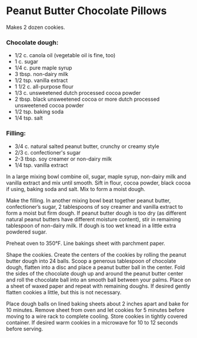# Peanut Butter Chocolate Pillows

Makes 2 dozen cookies.

### Chocolate dough:

- 1/2 c. canola oil (vegetable oil is fine, too)
- 1 c. sugar
- 1/4 c. pure maple syrup
- 3 tbsp. non-dairy milk
- 1/2 tsp. vanilla extract
- 1 1/2 c. all-purpose flour
- 1/3 c. unsweetened dutch processed cocoa powder
- 2 tbsp. black unsweetened cocoa or more dutch processed unsweetened cocoa
  powder
- 1/2 tsp. baking soda
- 1/4 tsp. salt

### Filling:

- 3/4 c. natural salted peanut butter, crunchy or creamy style
- 2/3 c. confectioner's sugar
- 2-3 tbsp. soy creamer or non-dairy milk
- 1/4 tsp. vanilla extract

In a large mixing bowl combine oil, sugar, maple syrup, non-dairy milk and
vanilla extract and mix until smooth. Sift in flour, cocoa powder, black cocoa
if using, baking soda and salt. Mix to form a moist dough.

Make the filling. In another mixing bowl beat together peanut butter,
confectioner’s sugar, 2 tablespoons of soy creamer and vanilla extract to form a
moist but firm dough. If peanut butter dough is too dry (as different natural
peanut butters have different moisture content), stir in remaining tablespoon of
non-dairy milk. If dough is too wet knead in a little extra powdered sugar.

Preheat oven to 350°F. Line bakings sheet with parchment paper.

Shape the cookies. Create the centers of the cookies by rolling the peanut
butter dough into 24 balls. Scoop a generous tablespoon of chocolate dough,
flatten into a disc and place a peanut butter ball in the center. Fold the sides
of the chocolate dough up and around the peanut butter center and roll the
chocolate ball into an smooth ball between your palms. Place on a sheet of waxed
paper and repeat with remaining doughs. If desired gently flatten cookies a
little, but this is not necessary.

Place dough balls on lined baking sheets about 2 inches apart and bake for 10
minutes. Remove sheet from oven and let cookies for 5 minutes before moving to a
wire rack to complete cooling. Store cookies in tightly covered container. If
desired warm cookies in a microwave for 10 to 12 seconds before serving.
